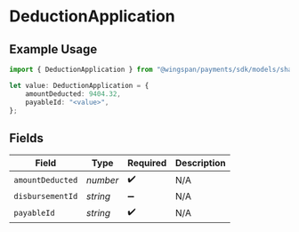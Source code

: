 # DeductionApplication

## Example Usage

```typescript
import { DeductionApplication } from "@wingspan/payments/sdk/models/shared";

let value: DeductionApplication = {
    amountDeducted: 9404.32,
    payableId: "<value>",
};
```

## Fields

| Field              | Type               | Required           | Description        |
| ------------------ | ------------------ | ------------------ | ------------------ |
| `amountDeducted`   | *number*           | :heavy_check_mark: | N/A                |
| `disbursementId`   | *string*           | :heavy_minus_sign: | N/A                |
| `payableId`        | *string*           | :heavy_check_mark: | N/A                |